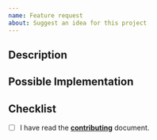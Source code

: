```yaml
---
name: Feature request
about: Suggest an idea for this project
---
```


## Description

<!--- Provide a detailed description of the change or addition you are proposing -->

## Possible Implementation

<!--- Not obligatory, but suggest an idea for implementing addition or change -->

## Checklist

- [ ] I have read the [**contributing**][contributing] document.

[contributing]: https://github.com/ifiokjr/remirror/blob/canary/docs/pages/contributing.md
